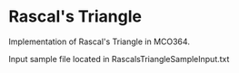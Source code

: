 # Rascal's Triangle
Implementation of Rascal's Triangle in MCO364.

Input sample file located in RascalsTriangleSampleInput.txt
